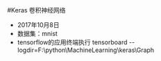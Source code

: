 #Keras 卷积神经网络
* 2017年10月8日
* 数据集：mnist
* tensorflow的应用终端执行 tensorboard --logdir=F:\python\MachineLearning\keras\Graph
